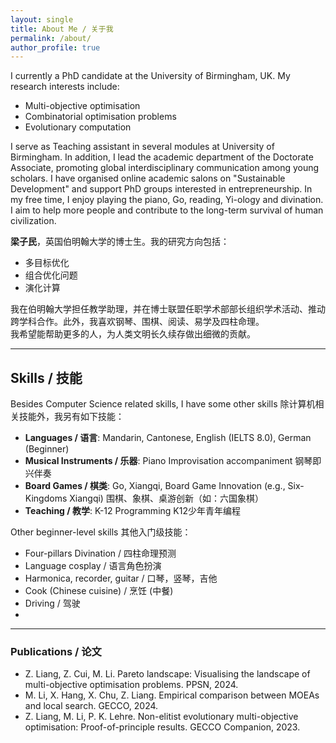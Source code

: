 ```yaml
---
layout: single
title: About Me / 关于我
permalink: /about/
author_profile: true
---
```



I currently a PhD candidate at the University of Birmingham, UK. My research interests include:  
- Multi-objective optimisation  
- Combinatorial optimisation problems  
- Evolutionary computation  

I serve as Teaching assistant in several modules at University of Birmingham. In addition, I lead the academic department of the Doctorate Associate, promoting global interdisciplinary communication among young scholars. 
I have organised online academic salons on "Sustainable Development" and support PhD groups interested in entrepreneurship. 
In my free time, I enjoy playing the piano, Go, reading, Yi-ology and divination. 
I aim to help more people and contribute to the long-term survival of human civilization.

**梁子民**，英国伯明翰大学的博士生。我的研究方向包括：  
- 多目标优化  
- 组合优化问题  
- 演化计算  

我在伯明翰大学担任教学助理，并在博士联盟任职学术部部长组织学术活动、推动跨学科合作。此外，我喜欢钢琴、围棋、阅读、易学及四柱命理。  
我希望能帮助更多的人，为人类文明长久续存做出细微的贡献。

---

## Skills / 技能  

Besides Computer Science related skills, I have some other skills
除计算机相关技能外，我另有如下技能：

- **Languages / 语言**: Mandarin, Cantonese, English (IELTS 8.0), German (Beginner)  
- **Musical Instruments / 乐器**: Piano Improvisation accompaniment 钢琴即兴伴奏
- **Board Games / 棋类**: Go, Xiangqi, Board Game Innovation (e.g., Six-Kingdoms Xiangqi) 围棋、象棋、桌游创新（如：六国象棋）
- **Teaching / 教学**: K-12 Programming K12少年青年编程

Other beginner-level skills 其他入门级技能：
- Four-pillars Divination / 四柱命理预测
- Language cosplay / 语言角色扮演
- Harmonica, recorder, guitar / 口琴，竖琴，吉他
- Cook (Chinese cuisine) / 烹饪 (中餐)
- Driving / 驾驶
- 

---

### Publications / 论文
- Z. Liang, Z. Cui, M. Li. Pareto landscape: Visualising the landscape of multi-objective optimisation problems. PPSN, 2024.  
- M. Li, X. Hang, X. Chu, Z. Liang. Empirical comparison between MOEAs and local search. GECCO, 2024.  
- Z. Liang, M. Li, P. K. Lehre. Non-elitist evolutionary multi-objective optimisation: Proof-of-principle results. GECCO Companion, 2023.  
